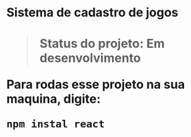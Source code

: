 <h1>Sistema de cadastro de jogos<h1>

> Status do projeto: Em desenvolvimento

Para rodas esse projeto na sua maquina, digite: 

```
npm instal react
```
